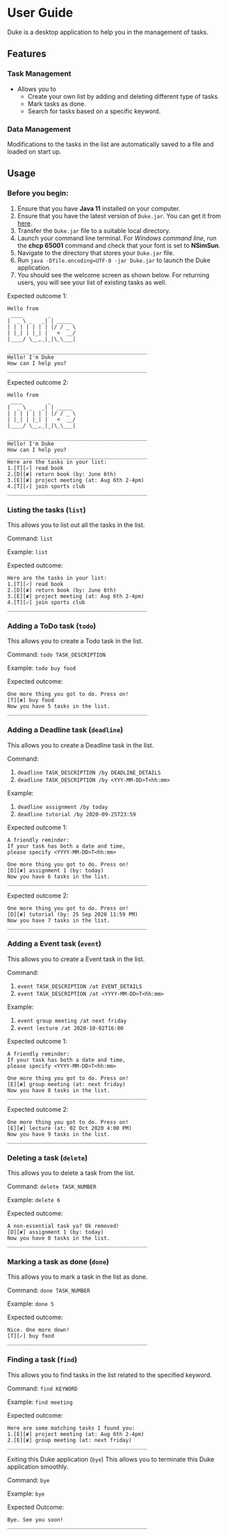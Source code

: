 # User Guide
Duke is a desktop application to help you in the management of tasks.

## Features 

### Task Management
* Allows you to
  * Create your own list by adding and deleting different type of tasks.
  * Mark tasks as done.
  * Search for tasks based on a specific keyword.

### Data Management
Modifications to the tasks in the list are automatically saved to a file and loaded on start up.

## Usage

### Before you begin:
1. Ensure that you have **Java 11** installed on your computer.
2. Ensure that you have the latest version of `Duke.jar`. You can get it from [here](https://github.com/yuen-sihao/ip/releases).
3. Transfer the `Duke.jar` file to a suitable local directory.
4. Launch your command line terminal. For *Windows command line*, run the **chcp 65001** command and check that your font is set to **NSimSun**.
5. Navigate to the directory that stores your `Duke.jar` file.
6. Run ```java -Dfile.encoding=UTF-8 -jar Duke.jar``` to launch the Duke application.
7. You should see the welcome screen as shown below. For returning users, you will see your list of existing tasks as well.

Expected outcome 1:
```
Hello from
 ____        _        
|  _ \ _   _| | _____ 
| | | | | | | |/ / _ \
| |_| | |_| |   <  __/
|____/ \__,_|_|\_\___|

_____________________________________________
Hello! I'm Duke
How can I help you?
_____________________________________________
```

Expected outcome 2:
```
Hello from
 ____        _        
|  _ \ _   _| | _____ 
| | | | | | | |/ / _ \
| |_| | |_| |   <  __/
|____/ \__,_|_|\_\___|

_____________________________________________
Hello! I'm Duke
How can I help you?
_____________________________________________
Here are the tasks in your list:
1.[T][✓] read book
2.[D][✘] return book (by: June 6th)
3.[E][✘] project meeting (at: Aug 6th 2-4pm)
4.[T][✓] join sports club
_____________________________________________
```

### Listing the tasks (`list`)
This allows you to list out all the tasks in the list.

Command: `list`

Example: `list`

Expected outcome:
```
Here are the tasks in your list:
1.[T][✓] read book
2.[D][✘] return book (by: June 6th)
3.[E][✘] project meeting (at: Aug 6th 2-4pm)
4.[T][✓] join sports club
_____________________________________________
```

### Adding a ToDo task (`todo`)
This allows you to create a Todo task in the list.

Command: `todo TASK_DESCRIPTION`

Example: `todo buy food`

Expected outcome:
```
One more thing you got to do. Press on!
[T][✘] buy food
Now you have 5 tasks in the list.
_____________________________________________
```

### Adding a Deadline task (`deadline`)
This allows you to create a Deadline task in the list.

Command:
1. `deadline TASK_DESCRIPTION /by DEADLINE_DETAILS`
2. `deadline TASK_DESCRIPTION /by <YYY-MM-DD>T<hh:mm>`

Example:
1. `deadline assignment /by today`
2. `deadline tutorial /by 2020-09-25T23:59`

Expected outcome 1:
```
A friendly reminder: 
If your task has both a date and time,
please specify <YYYY-MM-DD>T<hh:mm>

One more thing you got to do. Press on!
[D][✘] assignment 1 (by: today)
Now you have 6 tasks in the list.
_____________________________________________
```

Expected outcome 2:
```
One more thing you got to do. Press on!
[D][✘] tutorial (by: 25 Sep 2020 11:59 PM)
Now you have 7 tasks in the list.
_____________________________________________
```

### Adding a Event task (`event`)
This allows you to create a Event task in the list.

Command:
1. `event TASK_DESCRIPTION /at EVENT_DETAILS`
2. `event TASK_DESCRIPTION /at <YYYY-MM-DD>T<hh:mm>`

Example:
1. `event group meeting /at next friday`
2. `event lecture /at 2020-10-02T16:00`

Expected outcome 1:
```
A friendly reminder: 
If your task has both a date and time,
please specify <YYYY-MM-DD>T<hh:mm>

One more thing you got to do. Press on!
[E][✘] group meeting (at: next friday)
Now you have 8 tasks in the list.
_____________________________________________
```

Expected outcome 2:
```
One more thing you got to do. Press on!
[E][✘] lecture (at: 02 Oct 2020 4:00 PM)
Now you have 9 tasks in the list.
_____________________________________________
```

### Deleting a task (`delete`)
This allows you to delete a task from the list.

Command: `delete TASK_NUMBER`

Example: `delete 6`

Expected outcome:
```
A non-essential task ya? Ok removed!
[D][✘] assignment 1 (by: today)
Now you have 8 tasks in the list.
_____________________________________________
```

### Marking a task as done (`done`)
This allows you to mark a task in the list as done.

Command: `done TASK_NUMBER`

Example: `done 5`

Expected outcome:
```
Nice. One more down!
[T][✓] buy food
_____________________________________________
```

### Finding a task (`find`)
This allows you to find tasks in the list related to the specified keyword.

Command: `find KEYWORD`

Example: `find meeting`

Expected outcome:
```
Here are some matching tasks I found you:
1.[E][✘] project meeting (at: Aug 6th 2-4pm)
2.[E][✘] group meeting (at: next friday)
_____________________________________________
```

Exiting this Duke application (`bye`)
This allows you to terminate this Duke application smoothly.

Command: `bye`

Example: `bye`

Expected Outcome:
```
Bye. See you soon!
_____________________________________________
```
